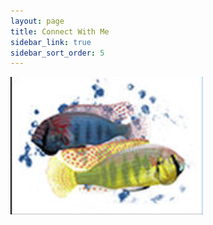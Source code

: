 ```yaml
---
layout: page
title: Connect With Me
sidebar_link: true
sidebar_sort_order: 5
---
```



<html>
<body>
  
<a href="http://www.kmaruska.biology.lsu.edu/">
  <img src="maruska_logo.png" style="boarder:0"/>
</a>
  
  
</body>
</html>
